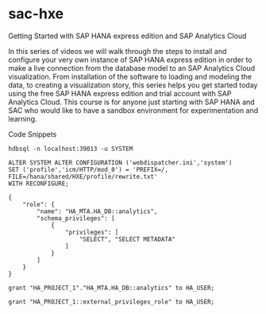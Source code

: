 # sac-hxe
Getting Started with SAP HANA express edition and SAP Analytics Cloud

In this series of videos we will walk through the steps to install and configure your very own instance of SAP HANA express edition in order to make a live connection from the database model to an SAP Analytics Cloud visualization.  From installation of the software to loading and modeling the data, to creating a visualization story, this series helps you get started today using the free SAP HANA express edition and trial account with SAP Analytics Cloud. This course is for anyone just starting with SAP HANA and SAC who would like to have a sandbox environment for experimentation and learning.

Code Snippets

```
hdbsql -n localhost:39013 -u SYSTEM

ALTER SYSTEM ALTER CONFIGURATION ('webdispatcher.ini','system') 
SET ('profile','icm/HTTP/mod_0') = 'PREFIX=/, FILE=/hana/shared/HXE/profile/rewrite.txt' 
WITH RECONFIGURE;

{
	"role": {
		"name": "HA_MTA.HA_DB::analytics",
		"schema_privileges": [
			{
				"privileges": [
					"SELECT", "SELECT METADATA"
				]
			}
		]
	}
}

grant "HA_PROJECT_1"."HA_MTA.HA_DB::analytics" to HA_USER;

grant "HA_PROJECT_1::external_privileges_role" to HA_USER;

```

